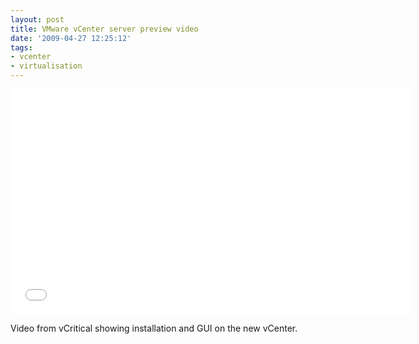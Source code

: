 ```yaml
---
layout: post
title: VMware vCenter server preview video
date: '2009-04-27 12:25:12'
tags:
- vcenter
- virtualisation
---
```



<iframe allowfullscreen="" frameborder="0" height="360" src="//www.youtube.com/embed/oKLotQGgVGM?feature=player_detailpage" width="640"></iframe>

Video from vCritical showing installation and GUI on the new vCenter.


